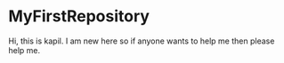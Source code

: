 # MyFirstRepository
Hi, this is kapil. I am new here so if anyone wants to help me then please help me.
